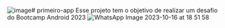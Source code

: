 ![image](https://github.com/KOpritt1/primeiro-app/assets/142506776/98d62e52-1303-40c9-bcd2-edd13a9328ff)# primeiro-app
Esse projeto tem o objetivo de realizar um desafio do Bootcamp Android 2023
![WhatsApp Image 2023-10-16 at 18 51 58](https://github.com/KOpritt1/primeiro-app/assets/142506776/af95a017-859a-4091-b136-d31662912f4a)

